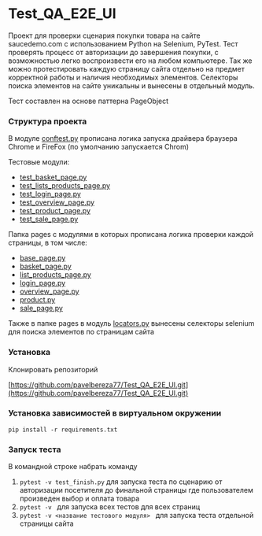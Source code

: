 # Test_QA_E2E_UI
Проект для проверки сценария покупки товара на сайте saucedemo.com с 
использованием Python на Selenium, PyTest. Тест проверять процесс
от авторизации до завершения покупки,
с возможностью легко воспроизвести его на любом компьютере.
Так же можно протестировать каждую страницу сайта отдельно на предмет
корректной работы и наличия необходимых элементов.
Селекторы поиска элементов на сайте уникальны и вынесены в отдельный модуль.

Тест составлен на основе паттерна PageObject

### **Структура проекта**
В модуле [conftest.py](conftest.py) прописана логика запуска драйвера 
браузера Chrome и FireFox (по умолчанию запускается Chrom)

Тестовые модули:
* [test_basket_page.py](test_basket_page.py)
* [test_lists_products_page.py](test_lists_products_page.py)
* [test_login_page.py](test_login_page.py)
* [test_overview_page.py](test_overview_page.py)
* [test_product_page.py](test_product_page.py)
* [test_sale_page.py](test_sale_page.py)

Папка pages с модулями в которых прописана 
логика проверки каждой страницы, в том числе:
* [base_page.py](pages%2Fbase_page.py)
* [basket_page.py](pages%2Fbasket_page.py)
* [list_products_page.py](pages%2Flist_products_page.py)
* [login_page.py](pages%2Flogin_page.py)
* [overview_page.py](pages%2Foverview_page.py)
* [product.py](pages%2Fproduct.py)
* [sale_page.py](pages%2Fsale_page.py)

Также в папке pages в модуль [locators.py](pages%2Flocators.py) 
вынесены селекторы selenium для поиска элементов по страницам сайта  

### **Установка**

Клонировать репозиторий

[https://github.com/pavelbereza77/Test_QA_E2E_UI.git](https://github.com/pavelbereza77/Test_QA_E2E_UI.git)

### **Установка зависимостей в виртуальном окружении**

`pip install -r requirements.txt`

### **Запуск теста**
В командной строке набрать команду 
1. `pytest -v test_finish.py` для запуска теста по сценарию 
от авторизации посетителя до финальной страницы где пользователем произведен выбор и оплата товара
2. `pytest -v ` для запуска всех тестов для всех страниц
3. `pytest -v <название тестового модуля> ` для запуска теста отдельной страницы сайта